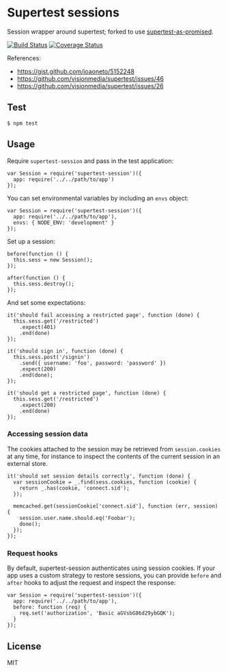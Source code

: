 # Supertest sessions

Session wrapper around supertest; forked to use [supertest-as-promised](https://github.com/WhoopInc/supertest-as-promised).

[![Build
Status](https://travis-ci.org/rjz/supertest-session.svg?branch=master)](https://travis-ci.org/rjz/supertest-session)
[![Coverage
Status](https://coveralls.io/repos/rjz/supertest-session/badge.png)](https://coveralls.io/r/rjz/supertest-session)

References:

  * https://gist.github.com/joaoneto/5152248
  * https://github.com/visionmedia/supertest/issues/46
  * https://github.com/visionmedia/supertest/issues/26

## Test

    $ npm test

## Usage

Require `supertest-session` and pass in the test application:

    var Session = require('supertest-session')({
      app: require('../../path/to/app')
    });

You can set environmental variables by including an `envs` object:

    var Session = require('supertest-session')({
      app: require('../../path/to/app'),
      envs: { NODE_ENV: 'development' }
    });

Set up a session:

    before(function () {
      this.sess = new Session();
    });

    after(function () {
      this.sess.destroy();
    });

And set some expectations:

    it('should fail accessing a restricted page', function (done) {
      this.sess.get('/restricted')
        .expect(401)
        .end(done)
    });

    it('should sign in', function (done) {
      this.sess.post('/signin')
        .send({ username: 'foo', password: 'password' })
        .expect(200)
        .end(done);
    });

    it('should get a restricted page', function (done) {
      this.sess.get('/restricted')
        .expect(200)
        .end(done)
    });

### Accessing session data

The cookies attached to the session may be retrieved from `session.cookies` at any time, for instance to inspect the contents of the current session in an external store.

    it('should set session details correctly', function (done) {
      var sessionCookie = _.find(sess.cookies, function (cookie) {
        return _.has(cookie, 'connect.sid');
      });

      memcached.get(sessionCookie['connect.sid'], function (err, session) {
        session.user.name.should.eq('Foobar');
        done();
      });
    });

### Request hooks

By default, supertest-session authenticates using session cookies. If your app
uses a custom strategy to restore sessions, you can provide `before` and `after`
hooks to adjust the request and inspect the response:

    var Session = require('supertest-session')({
      app: require('../../path/to/app'),
      before: function (req) {
        req.set('authorization', 'Basic aGVsbG86d29ybGQK');
      }
    });

## License

MIT

